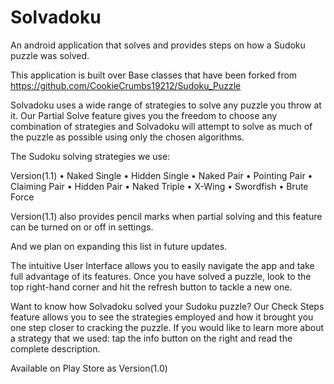 # Solvadoku
An android application that solves and provides steps on how a Sudoku puzzle was solved.

This application is built over Base classes that have been forked from https://github.com/CookieCrumbs19212/Sudoku_Puzzle

Solvadoku uses a wide range of strategies to solve any puzzle you throw at it. Our Partial Solve feature gives you the freedom to choose any combination of strategies and Solvadoku will attempt to solve as much of the puzzle as possible using only the chosen algorithms.

The Sudoku solving strategies we use:

Version(1.1) • Naked Single • Hidden Single • Naked Pair • Pointing Pair • Claiming Pair • Hidden Pair • Naked Triple • X-Wing • Swordfish • Brute Force

Version(1.1) also provides pencil marks when partial solving and this feature can be turned on or off in settings.

And we plan on expanding this list in future updates.

The intuitive User Interface allows you to easily navigate the app and take full advantage of its features. Once you have solved a puzzle, look to the top right-hand corner and hit the refresh button to tackle a new one.

Want to know how Solvadoku solved your Sudoku puzzle? Our Check Steps feature allows you to see the strategies employed and how it brought you one step closer to cracking the puzzle. If you would like to learn more about a strategy that we used: tap the info button on the right and read the complete description.

Available on Play Store as Version(1.0)
